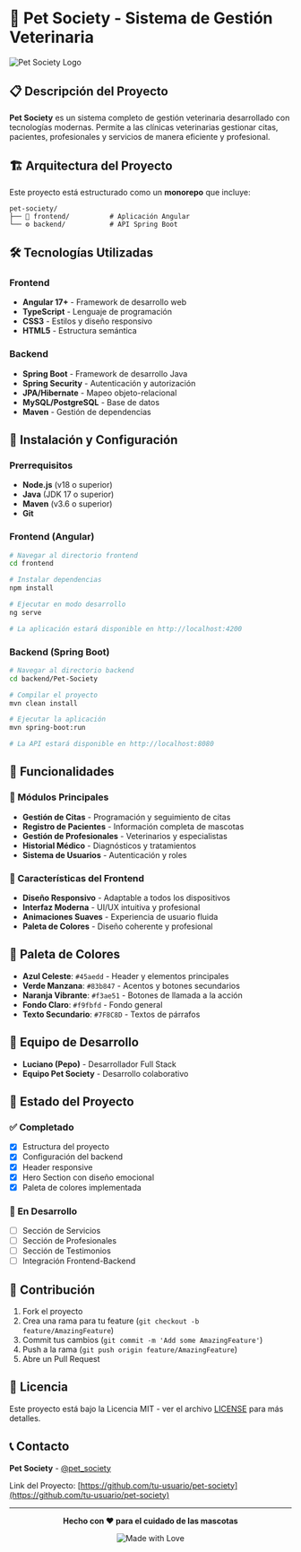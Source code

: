 # 🐾 Pet Society - Sistema de Gestión Veterinaria

![Pet Society Logo](https://img.shields.io/badge/Pet%20Society-Veterinary%20System-blue?style=for-the-badge&logo=heart&logoColor=white)

## 📋 Descripción del Proyecto

**Pet Society** es un sistema completo de gestión veterinaria desarrollado con tecnologías modernas. Permite a las clínicas veterinarias gestionar citas, pacientes, profesionales y servicios de manera eficiente y profesional.

## 🏗️ Arquitectura del Proyecto

Este proyecto está estructurado como un **monorepo** que incluye:

```
pet-society/
├── 🎨 frontend/          # Aplicación Angular
└── ⚙️ backend/           # API Spring Boot
```

## 🛠️ Tecnologías Utilizadas

### Frontend
- **Angular 17+** - Framework de desarrollo web
- **TypeScript** - Lenguaje de programación
- **CSS3** - Estilos y diseño responsivo
- **HTML5** - Estructura semántica

### Backend
- **Spring Boot** - Framework de desarrollo Java
- **Spring Security** - Autenticación y autorización
- **JPA/Hibernate** - Mapeo objeto-relacional
- **MySQL/PostgreSQL** - Base de datos
- **Maven** - Gestión de dependencias

## 🚀 Instalación y Configuración

### Prerrequisitos
- **Node.js** (v18 o superior)
- **Java** (JDK 17 o superior)
- **Maven** (v3.6 o superior)
- **Git**

### Frontend (Angular)

```bash
# Navegar al directorio frontend
cd frontend

# Instalar dependencias
npm install

# Ejecutar en modo desarrollo
ng serve

# La aplicación estará disponible en http://localhost:4200
```

### Backend (Spring Boot)

```bash
# Navegar al directorio backend
cd backend/Pet-Society

# Compilar el proyecto
mvn clean install

# Ejecutar la aplicación
mvn spring-boot:run

# La API estará disponible en http://localhost:8080
```

## 📱 Funcionalidades

### 🎯 Módulos Principales
- **Gestión de Citas** - Programación y seguimiento de citas
- **Registro de Pacientes** - Información completa de mascotas
- **Gestión de Profesionales** - Veterinarios y especialistas
- **Historial Médico** - Diagnósticos y tratamientos
- **Sistema de Usuarios** - Autenticación y roles

### 🎨 Características del Frontend
- **Diseño Responsivo** - Adaptable a todos los dispositivos
- **Interfaz Moderna** - UI/UX intuitiva y profesional
- **Animaciones Suaves** - Experiencia de usuario fluida
- **Paleta de Colores** - Diseño coherente y profesional

## 🎨 Paleta de Colores

- **Azul Celeste**: `#45aedd` - Header y elementos principales
- **Verde Manzana**: `#83b847` - Acentos y botones secundarios
- **Naranja Vibrante**: `#f3ae51` - Botones de llamada a la acción
- **Fondo Claro**: `#f9fbfd` - Fondo general
- **Texto Secundario**: `#7F8C8D` - Textos de párrafos

## 👥 Equipo de Desarrollo

- **Luciano (Pepo)** - Desarrollador Full Stack
- **Equipo Pet Society** - Desarrollo colaborativo

## 📝 Estado del Proyecto

### ✅ Completado
- [x] Estructura del proyecto
- [x] Configuración del backend
- [x] Header responsive
- [x] Hero Section con diseño emocional
- [x] Paleta de colores implementada

### 🚧 En Desarrollo
- [ ] Sección de Servicios
- [ ] Sección de Profesionales
- [ ] Sección de Testimonios
- [ ] Integración Frontend-Backend

## 🤝 Contribución

1. Fork el proyecto
2. Crea una rama para tu feature (`git checkout -b feature/AmazingFeature`)
3. Commit tus cambios (`git commit -m 'Add some AmazingFeature'`)
4. Push a la rama (`git push origin feature/AmazingFeature`)
5. Abre un Pull Request

## 📄 Licencia

Este proyecto está bajo la Licencia MIT - ver el archivo [LICENSE](LICENSE) para más detalles.

## 📞 Contacto

**Pet Society** - [@pet_society](https://twitter.com/pet_society)

Link del Proyecto: [https://github.com/tu-usuario/pet-society](https://github.com/tu-usuario/pet-society)

---

<div align="center">

**Hecho con ❤️ para el cuidado de las mascotas**

![Made with Love](https://img.shields.io/badge/Made%20with-❤️-red?style=for-the-badge)

</div>
